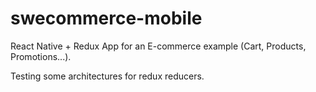 # swecommerce-mobile

React Native + Redux App for an E-commerce example (Cart, Products, Promotions...).

Testing some architectures for redux reducers.
